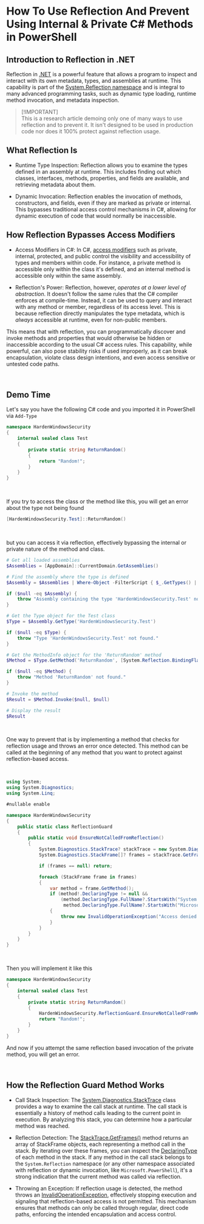 # How To Use Reflection And Prevent Using Internal & Private C# Methods in PowerShell

## Introduction to Reflection in .NET

Reflection in [.NET](https://dotnet.microsoft.com/en-us/download) is a powerful feature that allows a program to inspect and interact with its own metadata, types, and assemblies at runtime. This capability is part of the [System.Reflection namespace](https://learn.microsoft.com/en-us/dotnet/api/system.reflection) and is integral to many advanced programming tasks, such as dynamic type loading, runtime method invocation, and metadata inspection.

> [!IMPORTANT]\
> This is a research article demoing only one of many ways to use reflection and to prevent it. It isn't designed to be used in production code nor does it 100% protect against reflection usage.

## What Reflection Is

* Runtime Type Inspection: Reflection allows you to examine the types defined in an assembly at runtime. This includes finding out which classes, interfaces, methods, properties, and fields are available, and retrieving metadata about them.

* Dynamic Invocation: Reflection enables the invocation of methods, constructors, and fields, even if they are marked as private or internal. This bypasses traditional access control mechanisms in C#, allowing for dynamic execution of code that would normally be inaccessible.

## How Reflection Bypasses Access Modifiers

* Access Modifiers in C#: In C#, [access modifiers](https://learn.microsoft.com/en-us/dotnet/csharp/programming-guide/classes-and-structs/access-modifiers) such as private, internal, protected, and public control the visibility and accessibility of types and members within code. For instance, a private method is accessible only within the class it's defined, and an internal method is accessible only within the same assembly.

* Reflection's Power: Reflection, however, *operates at a lower level of abstraction*. It doesn't follow the same rules that the C# compiler enforces at compile-time. Instead, it can be used to query and interact with any method or member, regardless of its access level. This is because reflection directly manipulates the type metadata, which is *always* accessible at runtime, even for non-public members.

This means that with reflection, you can programmatically discover and invoke methods and properties that would otherwise be hidden or inaccessible according to the usual C# access rules. This capability, while powerful, can also pose stability risks if used improperly, as it can break encapsulation, violate class design intentions, and even access sensitive or untested code paths.

<br>

## Demo Time

Let's say you have the following C# code and you imported it in PowerShell via `Add-Type`

```csharp
namespace HardenWindowsSecurity
{
    internal sealed class Test
    {
        private static string ReturnRandom()
        {
            return "Random!";
        }
    }
}
```

<br>

If you try to access the class or the method like this, you will get an error about the type not being found

```powershell
[HardenWindowsSecurity.Test]::ReturnRandom()
```

<br>

but you can access it via reflection, effectively bypassing the internal or private nature of the method and class.

```powershell
# Get all loaded assemblies
$Assemblies = [AppDomain]::CurrentDomain.GetAssemblies()

# Find the assembly where the type is defined
$Assembly = $Assemblies | Where-Object -FilterScript { $_.GetTypes() | Where-Object -FilterScript { $_.FullName -eq 'HardenWindowsSecurity.Test' } }

if ($null -eq $Assembly) {
    throw "Assembly containing the type 'HardenWindowsSecurity.Test' not found."
}

# Get the Type object for the Test class
$Type = $Assembly.GetType('HardenWindowsSecurity.Test')

if ($null -eq $Type) {
    throw "Type 'HardenWindowsSecurity.Test' not found."
}

# Get the MethodInfo object for the 'ReturnRandom' method
$Method = $Type.GetMethod('ReturnRandom', [System.Reflection.BindingFlags]::NonPublic -bor [System.Reflection.BindingFlags]::Static)

if ($null -eq $Method) {
    throw "Method 'ReturnRandom' not found."
}

# Invoke the method
$Result = $Method.Invoke($null, $null)

# Display the result
$Result
```

<br>

One way to prevent that is by implementing a method that checks for reflection usage and throws an error once detected. This method can be called at the beginning of any method that you want to protect against reflection-based access.

<br>

```csharp
using System;
using System.Diagnostics;
using System.Linq;

#nullable enable

namespace HardenWindowsSecurity
{
    public static class ReflectionGuard
    {
        public static void EnsureNotCalledFromReflection()
        {
            System.Diagnostics.StackTrace? stackTrace = new System.Diagnostics.StackTrace();
            System.Diagnostics.StackFrame[]? frames = stackTrace.GetFrames();

            if (frames == null) return;

            foreach (StackFrame frame in frames)
            {
                var method = frame.GetMethod();
                if (method!.DeclaringType != null &&
                    (method.DeclaringType.FullName?.StartsWith("System.Reflection", StringComparison.OrdinalIgnoreCase) == true ||
                     method.DeclaringType.FullName?.StartsWith("Microsoft.PowerShell", StringComparison.OrdinalIgnoreCase) == true))
                {
                    throw new InvalidOperationException("Access denied: This method cannot be called via reflection.");
                }
            }
        }
    }
}
```

<br>

Then you will implement it like this

```csharp
namespace HardenWindowsSecurity
{
    internal sealed class Test
    {
        private static string ReturnRandom()
        {
            HardenWindowsSecurity.ReflectionGuard.EnsureNotCalledFromReflection();
            return "Random!";
        }
    }
}
```

And now if you attempt the same reflection based invocation of the private method, you will get an error.

<br>

## How the Reflection Guard Method Works

* Call Stack Inspection: The [System.Diagnostics.StackTrace](https://learn.microsoft.com/en-us/dotnet/api/system.diagnostics.stacktrace) class provides a way to examine the call stack at runtime. The call stack is essentially a history of method calls leading to the current point in execution. By analyzing this stack, you can determine how a particular method was reached.

* Reflection Detection: The [StackTrace.GetFrames()](https://learn.microsoft.com/en-us/dotnet/api/system.diagnostics.stacktrace.getframes) method returns an array of StackFrame objects, each representing a method call in the stack. By iterating over these frames, you can inspect the [DeclaringType](https://learn.microsoft.com/en-us/dotnet/api/system.type.declaringtype) of each method in the stack. If any method in the call stack belongs to the `System.Reflection` namespace (or any other namespace associated with reflection or dynamic invocation, like `Microsoft.PowerShell`), it's a strong indication that the current method was called via reflection.

* Throwing an Exception: If reflection usage is detected, the method throws an [InvalidOperationException](https://learn.microsoft.com/en-us/dotnet/api/system.invalidoperationexception), effectively stopping execution and signaling that reflection-based access is not permitted. This mechanism ensures that methods can only be called through regular, direct code paths, enforcing the intended encapsulation and access control.

<br>
